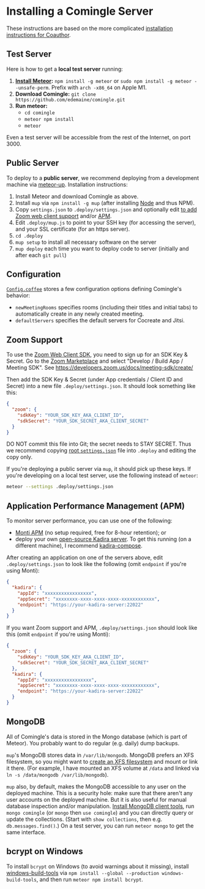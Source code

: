 # Installing a Comingle Server

These instructions are based on the more complicated
[installation instructions for Coauthor](https://github.com/edemaine/coauthor/blob/main/INSTALL.md).

## Test Server

Here is how to get a **local test server** running:

1. **[Install Meteor](https://docs.meteor.com/install.html):**
   `npm install -g meteor` or `sudo npm install -g meteor --unsafe-perm`.
   Prefix with `arch -x86_64` on Apple M1.
2. **Download Comingle:** `git clone https://github.com/edemaine/comingle.git`
3. **Run meteor:**
   * `cd comingle`
   * `meteor npm install`
   * `meteor`

Even a test server will be accessible from the rest of the Internet,
on port 3000.

## Public Server

To deploy to a **public server**, we recommend deploying from a development
machine via [meteor-up](https://github.com/kadirahq/meteor-up).
Installation instructions:

1. Install Meteor and download Comingle as above.
2. Install `mup` via `npm install -g mup`
   (after installing [Node](https://nodejs.org/en/) and thus NPM).
3. Copy `settings.json` to `.deploy/settings.json` and optionally edit
   [to add Zoom web client support](#zoom-support) and/or
   [APM](#application-performance-management-apm).
4. Edit `.deploy/mup.js` to point to your SSH key (for accessing the server),
   and your SSL certificate (for an https server).
5. `cd .deploy`
6. `mup setup` to install all necessary software on the server
7. `mup deploy` each time you want to deploy code to server
   (initially and after each `git pull`)

## Configuration

[`Config.coffee`](Config.coffee) stores a few configuration options defining
Comingle's behavior:

* `newMeetingRooms` specifies rooms (including their titles and initial tabs)
  to automatically create in any newly created meeting.
* `defaultServers` specifies the default servers for Cocreate and Jitsi.

## Zoom Support

To use the [Zoom Web Client SDK](https://github.com/zoom/sample-app-web),
you need to sign up for an SDK Key &amp; Secret.  Go to the
[Zoom Marketplace](https://marketplace.zoom.us/) and select
"Develop / Build App / Meeting SDK".
See <https://developers.zoom.us/docs/meeting-sdk/create/>

Then add the SDK Key &amp; Secret (under App credentials / Client ID and Secret)
into a new file `.deploy/settings.json`.  It should look something like this:

```json
{
  "zoom": {
    "sdkKey": "YOUR_SDK_KEY_AKA_CLIENT_ID",
    "sdkSecret": "YOUR_SDK_SECRET_AKA_CLIENT_SECRET"
  }
}
```

DO NOT commit this file into Git; the secret needs to STAY SECRET.
Thus we recommend copying [root `settings.json`](settings.json) file
into `.deploy` and editing the copy only.

If you're deploying a public server via `mup`, it should pick up these keys.
If you're developing on a local test server, use the following instead of
`meteor`:

```sh
meteor --settings .deploy/settings.json
```

## Application Performance Management (APM)

To monitor server performance, you can use one of the following:

* [Monti APM](https://montiapm.com/)
  (no setup required, free for 8-hour retention); or
* deploy your own
  [open-source Kadira server](https://github.com/kadira-open/kadira-server).
  To get this running (on a different machine), I recommend
  [kadira-compose](https://github.com/edemaine/kadira-compose).

After creating an application on one of the servers above,
edit `.deploy/settings.json` to look like the following
(omit `endpoint` if you're using Monti):

```json
{
  "kadira": {
    "appId": "xxxxxxxxxxxxxxxxx",
    "appSecret": "xxxxxxxx-xxxx-xxxx-xxxx-xxxxxxxxxxxx",
    "endpoint": "https://your-kadira-server:22022"
  }
}
```

If you want Zoom support and APM, `.deploy/settings.json` should look like this
(omit `endpoint` if you're using Monti):

```json
{
  "zoom": {
    "sdkKey": "YOUR_SDK_KEY_AKA_CLIENT_ID",
    "sdkSecret": "YOUR_SDK_SECRET_AKA_CLIENT_SECRET"
  },
  "kadira": {
    "appId": "xxxxxxxxxxxxxxxxx",
    "appSecret": "xxxxxxxx-xxxx-xxxx-xxxx-xxxxxxxxxxxx",
    "endpoint": "https://your-kadira-server:22022"
  }
}
```

## MongoDB

All of Comingle's data is stored in the Mongo database
(which is part of Meteor).
You probably want to do regular (e.g. daily) dump backups.
<!--
There's a script in `.backup` that I use to dump the database,
copy to the development machine, and upload to Dropbox or other cloud storage
via [rclone](https://rclone.org/).
-->

`mup`'s MongoDB stores data in `/var/lib/mongodb`.  MongoDB prefers an XFS
filesystem, so you might want to
[create an XFS filesystem](http://ask.xmodulo.com/create-mount-xfs-file-system-linux.html)
and mount or link it there.
(For example, I have mounted an XFS volume at `/data` and linked via
`ln -s /data/mongodb /var/lib/mongodb`).

`mup` also, by default, makes the MongoDB accessible to any user on the
deployed machine.  This is a security hole: make sure that there aren't any
user accounts on the deployed machine.
But it is also useful for manual database inspection and/or manipulation.
[Install MongoDB client
tools](https://docs.mongodb.com/manual/administration/install-community/),
run `mongo comingle` (or `mongo` then `use comingle`) and you can directly
query or update the collections.  (Start with `show collections`, then
e.g. `db.messages.find()`.)
On a test server, you can run `meteor mongo` to get the same interface.

## bcrypt on Windows

To install `bcrypt` on Windows (to avoid warnings about it missing), install
[windows-build-tools](https://www.npmjs.com/package/windows-build-tools)
via `npm install --global --production windows-build-tools`, and
then run `meteor npm install bcrypt`.
